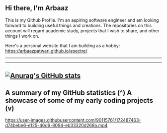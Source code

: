 ## Hi there, I'm Arbaaz

This is my Github Profile. I'm an aspiring software engineer and am looking forward to building useful things and creations. The repositories on this account will regard academic study, projects that I wish to share, and other things I work on.

Here's a personal website that I am building as a hobby: https://arbaazpatwari.github.io/spectre/

---



<hr/>

[![Anurag's GitHub stats](https://github-readme-stats.vercel.app/api?username=arbaazpatwari)](https://github.com/arbaazpatwari/github-readme-stats)
---
A summary of my GitHub statistics (^)
A showcase of some of my early coding projects (v)
---
https://user-images.githubusercontent.com/90115761/172487463-d74bebe6-e125-46d6-8094-eb33320d268a.mp4

